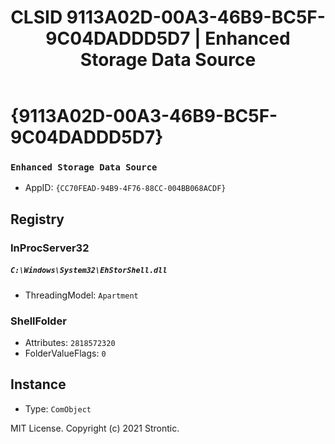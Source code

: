 ﻿---
title: "CLSID 9113A02D-00A3-46B9-BC5F-9C04DADDD5D7 | Enhanced Storage Data Source"
excerpt: What is COM-Object CLSID 9113A02D-00A3-46B9-BC5F-9C04DADDD5D7?
---

# {9113A02D-00A3-46B9-BC5F-9C04DADDD5D7}

### `Enhanced Storage Data Source`
* AppID: `{CC70FEAD-94B9-4F76-88CC-004BB068ACDF}`

## Registry


### InProcServer32

##### `C:\Windows\System32\EhStorShell.dll`
* ThreadingModel: `Apartment`

### ShellFolder

* Attributes: `2818572320`
* FolderValueFlags: `0`

## Instance

* Type: `ComObject`

MIT License. Copyright (c) 2021 Strontic.


